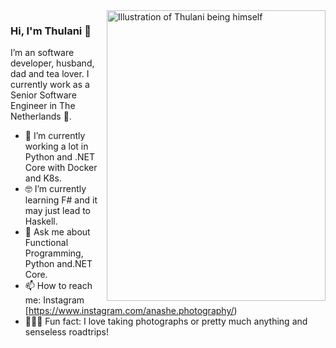 <img align="right" src="https://github.com/kmt901/kmt901/blob/master/humaaans.PNG" alt="Illustration of Thulani being himself" width=350px height=465px/>

### Hi, I'm Thulani 👋

I’m an software developer, husband, dad and tea lover. I currently work as a Senior Software Engineer in The Netherlands 🌷. 

- 📱  I’m currently working a lot in Python and .NET Core with Docker and K8s.
- 🤓 I’m currently learning F# and it may just lead to Haskell.
- 💬  Ask me about Functional Programming, Python and.NET Core.
- 📫  How to reach me: Instagram [https://www.instagram.com/anashe.photography/)
- 🚴🏽‍♀️  Fun fact: I love taking photographs or pretty much anything and senseless roadtrips!
